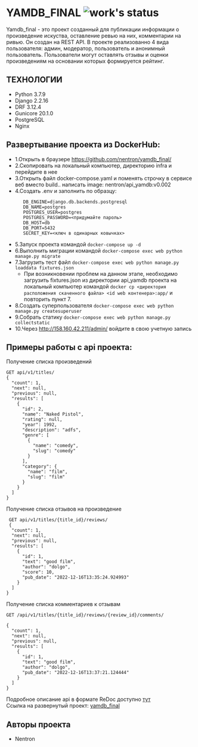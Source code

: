 # YAMDB_FINAL ![work's status](https://github.com/nentron/yamdb_final/actions/workflows/yamdb_workflow.yml/badge.svg)
Yamdb_final - это проект созданный для публикации информации о произведение искуства, оставление ревью на них, комментарии на ривью. Он создан на REST API. В проекте реализованно 4 вида пользователя: админ, модератор, пользователь и анонимный пользователь.
Пользователи могут оставлять отзывы и оценки произведениям на основании которых формируется рейтинг.

## ТЕХНОЛОГИИ
- Python 3.7.9
- Django 2.2.16
- DRF 3.12.4
- Gunicore 20.1.0
- PostgreSQL
- Nginx

## Развертывание проекта из DockerHub:
- 1.Открыть в браузере https://github.com/nentron/yamdb_final/
- 2.Скопировать на локальный компьютер, директорию infra и перейдите в нее
- 3.Открыть файл docker-compose.yaml и поменять строчку в сервисе веб вместо build.. написать image: nentron/api_yamdb:v0.002
- 4.Создать .env и заполнить по образцу:
    ```
       DB_ENGINE=django.db.backends.postgresql
       DB_NAME=postgres
       POSTGRES_USER=postgres
       POSTGRES_PASSWORD=<придумайте пароль>
       DB_HOST=db
       DB_PORT=5432
       SECRET_KEY=<ключ в одинарных ковычках>
    ```
- 5.Запуск проекта командой ```docker-compose up -d```
- 6.Выполнить миграции командой ```docker-compose exec web python manage.py migrate```
- 7.Загрузить тест файл ```docker-compose exec web python manage.py loaddata fixtures.json```
    - При возникновении проблем на данном этапе, необходимо загрузить fixtures.json из директории api_yamdb проекта на локальный компьютер
    командой ```docker cp <директория расположения скаченного файла> <id web контенера>:app/``` и повторить пункт 7.
- 8.Создать суперпользователя ```docker-compose exec web python manage.py createsuperuser```
- 9.Собрать статику ```docker-compose exec web python manage.py collectstatic```
- 10.Через http://158.160.42.211/admin/ войдите в свою учетную запись 

## Примеры работы с api проекта:
 
Получение списка произведений

```
GET api/v1/titles/
{
  "count": 1,
  "next": null,
  "previous": null,
  "results": [
    {
      "id": 2,
      "name": "Naked Pistol",
      "rating": null,
      "year": 1992,
      "description": "adfs",
      "genre": [
        {
          "name": "comedy",
          "slug": "comedy"
        }
      ],
      "category": {
        "name": "film",
        "slug": "film"
      }
    }
  ]
}
```

Получение списка отзывов на произведение

```
 GET api/v1/titles/{title_id}/reviews/
 {
  "count": 1,
  "next": null,
  "previous": null,
  "results": [
    {
      "id": 1,
      "text": "good film",
      "author": "dolgo",
      "score": 10,
      "pub_date": "2022-12-16T13:35:24.924993"
    }
  ]
}
```

Получение списка комментариев к отзывам

```
GET /api/v1/titles/{title_id}/reviews/{review_id}/comments/

{
  "count": 1,
  "next": null,
  "previous": null,
  "results": [
    {
      "id": 1,
      "text": "good film",
      "author": "dolgo",
      "pub_date": "2022-12-16T13:37:21.124444"
    }
  ]
}
```

Подробное описание api в формате ReDoc доступно [тут] \
Ссылка на развернутый проект: [yamdb_final]

[DRF]: <https://www.django-rest-framework.org/>
[тут]: <http://158.160.42.211/redoc/>
[yamdb_final]: <http://158.160.42.211/>
## Авторы проекта
- Nentron



